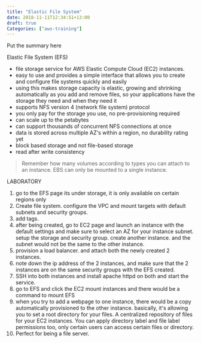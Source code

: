 ```yaml
---
title: "Elastic File System"
date: 2018-11-11T12:34:51+13:00
draft: true
Categories: ["aws-training"]
---
```

Put the summary here
<!--more-->

Elastic File System (EFS)
- file storage service for AWS Elastic Compute Cloud (EC2) instances.
- easy to use and provides a simple interface that allows you to create and configure file systems quickly and easily
- using this makes storage capacity is elastic, growing and shrinking automatically as you add and remove files, so your applications have the storage they need and when they need it
- supports NFS version 4 (network file system) protocol
- you only pay for the storage you use, no pre-provisioning required
- can scale up to the petabytes
- can support thousands of concurrent NFS connections at once
- data is stored across multiple AZ's within a region, no durability rating yet
- block based storage and not file-based storage
- read after write consistency

> Remember how many volumes according to types you can attach to an instance. EBS can only be mounted to a single instance.

LABORATORY
1. go to the EFS page its under storage, it is only available on certain regions only
2. Create file system. configure the VPC and mount targets with default subnets and security groups.
3. add tags.
4. after being created, go to EC2 page and launch an instance with the default settings and make sure to select an AZ for your instance subnet. setup the storage and security group. create another instance. and the subnet would not be the same to the other instance.
5. provision a load balancer. and attach both the newly created 2 instances.
6. note down the ip address of the 2 instances, and make sure that the 2 instances are on the same security groups with the EFS created.
7. SSH into both instances and install apache httpd on both and start the service.
8. go to EFS and click the EC2 mount instances and there would be a command to mount EFS
9. when you try to add a webpage to one instance, there would be a copy automatically provisioned to the other instance. basically, it's allowing you to set a root directory for your files. A centralized repository of files for your EC2 instances. You can apply directory label and file label permissions too, only certain users can access certain files or directory.
10. Perfect for being a file server.
